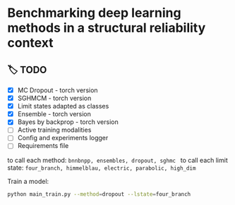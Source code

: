 # Benchmarking deep learning methods in a structural reliability context


## :label: TODO 

- [x] MC Dropout - torch version
- [x] SGHMCM - torch version
- [x] Limit states adapted as classes
- [x] Ensemble - torch version
- [x] Bayes by backprop - torch version
- [ ] Active training modalities
- [ ] Config and experiments logger 
- [ ] Requirements file

to call each method: ```bnnbnpp, ensembles, dropout, sghmc ```
to call each limit state: ```four_branch, himmelblau, electric, parabolic, high_dim```

Train a model:
```bash
python main_train.py --method=dropout --lstate=four_branch
```